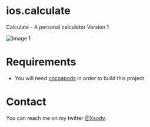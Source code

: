 ios.calculate
=============

Calculate - A personal calculator
Version 1

![Image 1](https://dl.dropboxusercontent.com/u/11377305/websites/calculate/app-screen.png)

Requirements
============

* You will need [cocoapods](http://cocoapods.org/) in order to build this project 

Contact
============

You can reach me on my twitter [@Xsody](https://twitter.com/ricardopereiraw).
